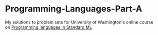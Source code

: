 # Programming-Languages-Part-A

My solutions to problem sets for University of Washington's online course on [Programming languages in Standard ML](https://www.coursera.org/learn/programming-languages)
